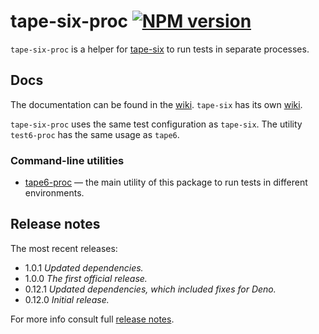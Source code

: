 # tape-six-proc [![NPM version][npm-img]][npm-url]

[npm-img]:      https://img.shields.io/npm/v/tape-six-proc.svg
[npm-url]:      https://npmjs.org/package/tape-six-proc

`tape-six-proc` is a helper for [tape-six](https://www.npmjs.com/package/tape-six)
to run tests in separate processes.

## Docs

The documentation can be found in the [wiki](https://github.com/uhop/tape-six-proc/wiki).
`tape-six` has its own [wiki](https://github.com/uhop/tape-six/wiki).

`tape-six-proc` uses the same test configuration as `tape-six`. The utility `test6-proc`
has the same usage as `tape6`.

### Command-line utilities

* [tape6-proc](https://github.com/uhop/tape-six-proc/wiki/Utility-%E2%80%90-tape6-proc) &mdash; the main utility of this package to run tests in different environments.

## Release notes

The most recent releases:

* 1.0.1 *Updated dependencies.*
* 1.0.0 *The first official release.*
* 0.12.1 *Updated dependencies, which included fixes for Deno.*
* 0.12.0 *Initial release.*

For more info consult full [release notes](https://github.com/uhop/tape-six-proc/wiki/Release-notes).
